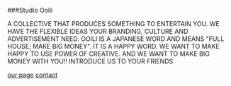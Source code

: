 ###Studio Ooili

A COLLECTIVE THAT PRODUCES SOMETHING TO ENTERTAIN YOU. WE HAVE THE FLEXIBLE IDEAS YOUR BRANDING, CULTURE AND ADVERTISEMENT NEED. OOILI IS A JAPANESE WORD AND MEANS "FULL HOUSE; MAKE BIG MONEY". IT IS A HAPPY WORD. WE WANT TO MAKE HAPPY TO USE POWER OF CREATIVE. AND WE WANT TO MAKE BIG MONEY WITH YOU!! INTRODUCE US TO YOUR FRIENDS


[our page](http://studio-ooili.com/)
[contact](mailto:hello@studio-ooili.com)
